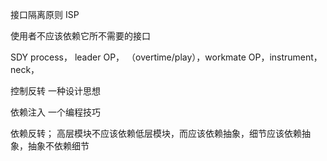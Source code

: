 接口隔离原则 ISP

使用者不应该依赖它所不需要的接口




SDY process， leader OP， （overtime/play），workmate OP，instrument，neck，





控制反转 一种设计思想

依赖注入 一个编程技巧

依赖反转； 高层模块不应该依赖低层模块，而应该依赖抽象，细节应该依赖抽象，抽象不依赖细节

